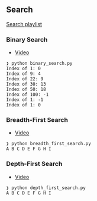 ## Search

[Search playlist](https://www.youtube.com/playlist?list=PL9xmBV_5YoZMIAJn8M6At9CjZ0Wu0B31d)

### Binary Search

* [Video](https://youtu.be/B25Gu5r0xUg)
```
❯ python binary_search.py 
Index of 1: 0
Index of 9: 4
Index of 22: 9
Index of 30: 13
Index of 50: 18
Index of 100: -1
Index of 1: -1
Index of 1: 0
```

### Breadth-First Search

* [Video](https://youtu.be/HZ5YTanv5QE)
```
❯ python breadth_first_search.py
A B C D E F G H I
```

### Depth-First Search

* [Video](https://youtu.be/Urx87-NMm6c)
```
❯ python depth_first_search.py
A B C D E F G H I 
```
